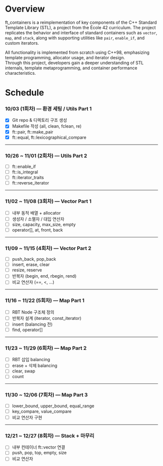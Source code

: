 # Overview

ft_containers is a reimplementation of key components of the C++ Standard Template Library (STL), a project from the École 42 curriculum.
The project replicates the behavior and interface of standard containers such as `vector`, `map`, and `stack`, along with supporting utilities like `pair`, `enable_if`, and custom iterators.  

All functionality is implemented from scratch using C++98, emphasizing template programming, allocator usage, and iterator design.  
Through this project, developers gain a deeper understanding of STL internals, template metaprogramming, and container performance characteristics.

# Schedule

### 10/03 (1회차) — 환경 세팅 / Utils Part 1
- [x] Git repo & 디렉토리 구조 생성  
- [x] Makefile 작성 (all, clean, fclean, re)  
- [x] ft::pair, ft::make_pair  
- [x] ft::equal, ft::lexicographical_compare  

---

### 10/26 ~ 11/01 (2회차) — Utils Part 2
- [ ] ft::enable_if  
- [ ] ft::is_integral  
- [ ] ft::iterator_traits  
- [ ] ft::reverse_iterator  

---

### 11/02 ~ 11/08 (3회차) — Vector Part 1
- [ ] 내부 동적 배열 + allocator  
- [ ] 생성자 / 소멸자 / 대입 연산자  
- [ ] size, capacity, max_size, empty  
- [ ] operator[], at, front, back  

---

### 11/09 ~ 11/15 (4회차) — Vector Part 2
- [ ] push_back, pop_back  
- [ ] insert, erase, clear  
- [ ] resize, reserve  
- [ ] 반복자 (begin, end, rbegin, rend)  
- [ ] 비교 연산자 (==, <, …)  

---

### 11/16 ~ 11/22 (5회차) — Map Part 1
- [ ] RBT Node 구조체 정의  
- [ ] 반복자 설계 (iterator, const_iterator)  
- [ ] insert (balancing 전)  
- [ ] find, operator[]  

---

### 11/23 ~ 11/29 (6회차) — Map Part 2
- [ ] RBT 삽입 balancing  
- [ ] erase + 삭제 balancing  
- [ ] clear, swap  
- [ ] count  

---

### 11/30 ~ 12/06 (7회차) — Map Part 3
- [ ] lower_bound, upper_bound, equal_range  
- [ ] key_compare, value_compare  
- [ ] 비교 연산자 구현  

---

### 12/21 ~ 12/27 (8회차) — Stack + 마무리
- [ ] 내부 컨테이너 ft::vector 연결  
- [ ] push, pop, top, empty, size  
- [ ] 비교 연산자  

